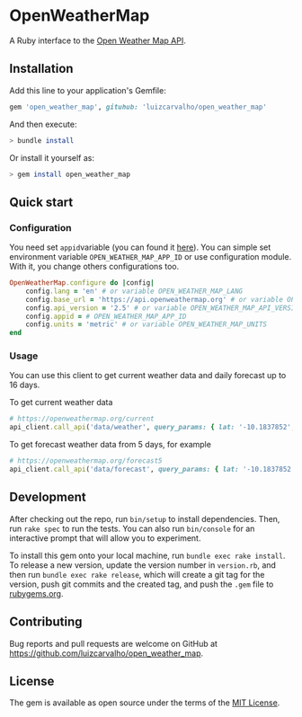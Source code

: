 # OpenWeatherMap

A Ruby interface to the [Open Weather Map API](https://openweathermap.org/api).

## Installation

Add this line to your application's Gemfile:

```ruby
gem 'open_weather_map', gituhub: 'luizcarvalho/open_weather_map'
```

And then execute:

```sh
> bundle install
```

Or install it yourself as:

```sh
> gem install open_weather_map
```

## Quick start

### Configuration

You need set `appid`variable (you can found it [here](https://home.openweathermap.org/api_keys)). You can simple set environment variable `OPEN_WEATHER_MAP_APP_ID` or use configuration module. With it, you change others configurations too.

```ruby
OpenWeatherMap.configure do |config|
    config.lang = 'en' # or variable OPEN_WEATHER_MAP_LANG
    config.base_url = 'https://api.openweathermap.org' # or variable OPEN_WEATHER_MAP_LANG
    config.api_version = '2.5' # or variable OPEN_WEATHER_MAP_API_VERSION
    config.appid = # OPEN_WEATHER_MAP_APP_ID
    config.units = 'metric' # or variable OPEN_WEATHER_MAP_UNITS
end
```

### Usage

You can use this client to get current weather data and daily forecast up to 16 days.

To get current weather data

```ruby
# https://openweathermap.org/current
api_client.call_api('data/weather', query_params: { lat: '-10.1837852', lon: '-48.3336423' })
```

To get forecast weather data from 5 days, for example

```ruby
# https://openweathermap.org/forecast5
api_client.call_api('data/forecast', query_params: { lat: '-10.1837852', lon: '-48.3336423' })
```

## Development

After checking out the repo, run `bin/setup` to install dependencies. Then, run `rake spec` to run the tests. You can also run `bin/console` for an interactive prompt that will allow you to experiment.

To install this gem onto your local machine, run `bundle exec rake install`. To release a new version, update the version number in `version.rb`, and then run `bundle exec rake release`, which will create a git tag for the version, push git commits and the created tag, and push the `.gem` file to [rubygems.org](https://rubygems.org).

## Contributing

Bug reports and pull requests are welcome on GitHub at https://github.com/luizcarvalho/open_weather_map.

## License

The gem is available as open source under the terms of the [MIT License](https://opensource.org/licenses/MIT).
